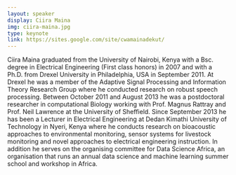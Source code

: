 ```yaml
---
layout: speaker
display: Ciira Maina
img: ciira-maina.jpg
type: keynote
link: https://sites.google.com/site/cwamainadekut/
---
```


Ciira Maina graduated from the University of Nairobi, Kenya with a Bsc. degree in Electrical Engineering (First class honors) in 2007 and with a Ph.D. from Drexel University in Philadelphia, USA in September 2011. At Drexel he was a member of the Adaptive Signal Processing and Information Theory Research Group where he conducted research on robust speech processing. Between October 2011 and August 2013 he was a postdoctoral researcher in computational Biology working with Prof. Magnus Rattray and Prof. Neil Lawrence at the University of Sheffield. Since September 2013 he has been a Lecturer in Electrical Engineering at Dedan Kimathi University of Technology in Nyeri, Kenya where he conducts research on bioacoustic approaches to environmental monitoring, sensor systems for livestock monitoring and novel approaches to electrical engineering instruction. In addition he serves on the organising committee for Data Science Africa, an organisation that runs an annual data science and machine learning summer school and workshop in Africa.